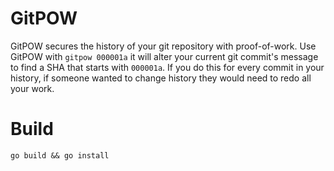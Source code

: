 # GitPOW

GitPOW secures the history of your git repository with proof-of-work. Use GitPOW with `gitpow 000001a` it will alter your current git commit's message to find a SHA that starts with `000001a`. If you do this for every commit in your history, if someone wanted to change history they would need to redo all your work.

# Build

`go build && go install`
